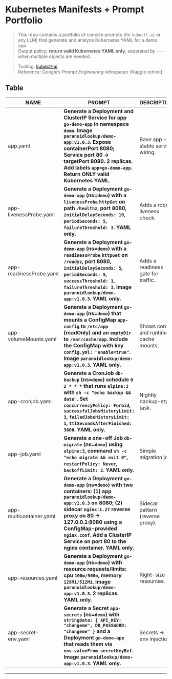 # Kubernetes Manifests + Prompt Portfolio

> This repo contains a portfolio of concise prompts (for `kubectl-ai` or any LLM) that generate and analyze Kubernetes YAML for a demo app.  
> Output policy: **return valid Kubernetes YAML only**, separated by `---` when multiple objects are needed.

> Tooling: [kubectl-ai](https://github.com/GoogleCloudPlatform/kubectl-ai)  
> Reference: Google’s *Prompt Engineering* whitepaper (Kaggle rehost)

## Table

| NAME | PROMPT | DESCRIPTION | EXAMPLE |
|---|---|---|---|
| app.yaml | **Generate a Deployment and ClusterIP Service for app `go-demo-app` in namespace `demo`. Image `paranoidlookup/demo-app:v1.0.3`. Expose containerPort 8080; Service port 80 → targetPort 8080. 2 replicas. Add labels `app=go-demo-app`. Return ONLY valid Kubernetes YAML.** | Base app + stable service wiring. | [/yaml/app.yaml](./yaml/app.yaml) |
| app-livenessProbe.yaml | **Generate a Deployment `go-demo-app` (ns=`demo`) with a `livenessProbe` `httpGet` on path `/healthz`, port 8080, `initialDelaySeconds: 10`, `periodSeconds: 5`, `failureThreshold: 3`. YAML only.** | Adds a robust liveness check. | [/yaml/app-livenessProbe.yaml](./yaml/app-livenessProbe.yaml) |
| app-readinessProbe.yaml | **Generate a Deployment `go-demo-app` (ns=`demo`) with a `readinessProbe` `httpGet` on `/readyz`, port 8080, `initialDelaySeconds: 5`, `periodSeconds: 5`, `successThreshold: 1`, `failureThreshold: 3`. Image `paranoidlookup/demo-app:v1.0.3`. YAML only.** | Adds a readiness gate for traffic. | [/yaml/app-readinessProbe.yaml](./yaml/app-readinessProbe.yaml) |
| app-volumeMounts.yaml | **Generate a Deployment `go-demo-app` (ns=`demo`) that mounts a ConfigMap `app-config` to `/etc/app` (readOnly) and an `emptyDir` to `/var/cache/app`. Include the ConfigMap with key `config.yml: "enable=true"`. Image `paranoidlookup/demo-app:v1.0.3`. YAML only.** | Shows config and runtime cache mounts. | [/yaml/app-volumeMounts.yaml](./yaml/app-volumeMounts.yaml) |
| app-cronjob.yaml | **Generate a CronJob `db-backup` (ns=`demo`) schedule `0 2 * * *` that runs `alpine:3` with `sh -c "echo backup && date"`. Set `concurrencyPolicy: Forbid`, `successfulJobsHistoryLimit: 3`, `failedJobsHistoryLimit: 1`, `ttlSecondsAfterFinished: 3600`. YAML only.** | Nightly backup-style task. | [/yaml/app-cronjob.yaml](./yaml/app-cronjob.yaml) |
| app-job.yaml | **Generate a one-off Job `db-migrate` (ns=`demo`) using `alpine:3`, command `sh -c "echo migrate && exit 0"`, `restartPolicy: Never`, `backoffLimit: 2`. YAML only.** | Simple migration job. | [/yaml/app-job.yaml](./yaml/app-job.yaml) |
| app-multicontainer.yaml | **Generate a Deployment `go-demo-app` (ns=`demo`) with two containers: (1) app `paranoidlookup/demo-app:v1.0.3` on 8080; (2) sidecar `nginx:1.27` reverse proxy on 80 → 127.0.0.1:8080 using a ConfigMap-provided `nginx.conf`. Add a ClusterIP Service on port 80 to the nginx container. YAML only.** | Sidecar pattern (reverse proxy). | [/yaml/app-multicontainer.yaml](./yaml/app-multicontainer.yaml) |
| app-resources.yaml | **Generate a Deployment `go-demo-app` (ns=`demo`) with resource requests/limits: cpu `100m/500m`, memory `128Mi/512Mi`. Image `paranoidlookup/demo-app:v1.0.3`. 2 replicas. YAML only.** | Right-size resources. | [/yaml/app-resources.yaml](./yaml/app-resources.yaml) |
| app-secret-env.yaml | **Generate a Secret `app-secrets` (ns=`demo`) with `stringData: { API_KEY: "changeme", DB_PASSWORD: "changeme" }` and a Deployment `go-demo-app` that reads them via `env.valueFrom.secretKeyRef`. Image `paranoidlookup/demo-app:v1.0.3`. YAML only.** | Secrets → env injection. | [/yaml/app-secret-env.yaml](./yaml/app-secret-env.yaml) |

---